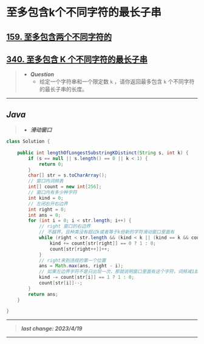 # 至多包含k个不同字符的最长子串

## [159. 至多包含两个不同字符的](https://leetcode.cn/problems/longest-substring-with-at-most-two-distinct-characters/)

## [340. 至多包含 K 个不同字符的最长子串](https://leetcode.cn/problems/longest-substring-with-at-most-k-distinct-characters/)

> - ***Question***
>   - 给定一个字符串和一个限定数 `k` ，请你返回最多包含 `k` 个不同字符的最长子串的长度。

---

## *Java*

> - ***滑动窗口***

```java
class Solution {
    
    public int lengthOfLongestSubstringKDistinct(String s, int k) {
        if (s == null || s.length() == 0 || k < 1) {
            return 0;
        }
        char[] str = s.toCharArray();
        // 窗口内词频表
        int[] count = new int[256];
        // 窗口内有多少种字符
        int kind = 0;
        // 左闭右开右边界
        int right = 0;
        int ans = 0;
        for (int i = 0; i < str.length; i++) {
            // right 窗口的右边界
            // 不越界，且种类没有超过k或者等于k但新的字符滑动窗口里面有
            while (right < str.length && (kind < k || (kind == k && count[str[right]] > 0))) {
                kind += count[str[right]] == 0 ? 1 : 0;
                count[str[right++]]++;
            }
            // right来到违规的第一个位置
            ans = Math.max(ans, right - i);
            // 如果左边界字符不是只出现一次，那就说明窗口里面有这个字符，词频减1就行，种类不减，否则减
            kind -= count[str[i]] == 1 ? 1 : 0;
            count[str[i]]--;
        }
        return ans;
    }
    
}
```

---

> ***last change: 2023/4/19***

---
